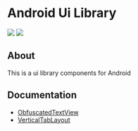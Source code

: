 # Android Ui Library
![](https://img.shields.io/badge/version-1.0.0-green) 
![](https://img.shields.io/badge/author-hcxc-green)

## About


This is a ui library components for Android

## Documentation 

- [ObfuscatedTextView](obfuscated_text_view.md)
- [VerticalTabLayout](vertical_tab_layout.md)